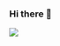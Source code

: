 ### Hi there 👋

<!--
**ChalothornYn/ChalothornYn** is a ✨ _special_ ✨ repository because its `README.md` (this file) appears on your GitHub profile.

Here are some ideas to get you started:

- 🔭 I’m currently working on ...
- 🌱 I’m currently learning ...
- 👯 I’m looking to collaborate on ...
- 🤔 I’m looking for help with ...
- 💬 Ask me about ...
- 📫 How to reach me: ...
- 😄 Pronouns: ...
- ⚡ Fun fact: ...
-->

<img src ="https://github-readme-stats.vercel.app/api?username=ChalothornYn&&show_icons=true&title_color=ffffff&icon_color=bb2acf&text_color=daf7dc&bg_color=151515">
